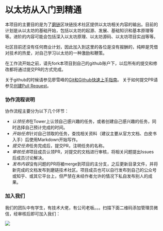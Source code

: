 以太坊从入门到精通
=================

本项目的主要目的是为了[磨链](mochain.info)区块链技术社区提供以太坊相关内容的输出。目前的计划是从以太坊的基础开始，包括以太坊的起源、发展、基础知识和基本原理等等。进阶的内容可能会包括深入以太坊原理、以太坊源码、以太坊项目实战等等。

社区目前还没有任何商业计划，因此加入到这里的各位是没有报酬的，纯粹是凭借对技术的热爱，对自己学习以太坊的一种激励和鞭策。

在工作流开始之前，请先fork本项目到自己的github账户下，以后所有的提交和修改都将通过提交PR的方式完成。

关于github的时候请参见廖雪峰的[Git和Github快速上手指南](https://www.liaoxuefeng.com/wiki/0013739516305929606dd18361248578c67b8067c8c017b000/001373962845513aefd77a99f4145f0a2c7a7ca057e7570000)。
关于如何提交PR请参见[创建Pull Request](https://github.com/geeeeeeeeek/git-recipes/wiki/3.3-%E5%88%9B%E5%BB%BA-Pull-Request)。

### 协作流程说明

协作流程主要分为以下几个环节：

- *认领任务*在Tower上认领自己感兴趣的任务，或者创建自己感兴趣的任务，同时选择自己预计完成的时间。
- *开始任务*针对自己领取的任务，查找相关资料（建议主要从官方文档、白皮书入手）后使用Markdown开始写作。
- *提交任务*任务完成后，提交PR，注明任务的名称。
- *审核任务*项目成员认领PR，对提交的文档进行审核，将相关问题提出Issues后成员讨论解决。
- *发布内容*没有问题的PR将被merge到项目的主分支，之后更新目录文件，并将新完成的文档发布到磨链技术社区。项目成员也可以自行发布到自己的公众号或知乎、或其它平台上，但严禁在未经作者允许的情况下私自发布别人的成果。

### 加入我们

我们的团队中有学生，有技术大佬，有公司老板。。。扫描下面二维码添加管理员微信，经审核后即可加入我们：

![](http://book.8btc.com/masterbitcoin2cn)


